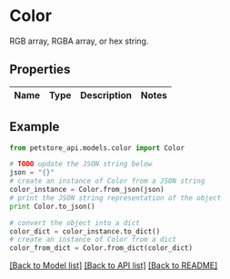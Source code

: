 # Color

RGB array, RGBA array, or hex string.

## Properties
Name | Type | Description | Notes
------------ | ------------- | ------------- | -------------

## Example

```python
from petstore_api.models.color import Color

# TODO update the JSON string below
json = "{}"
# create an instance of Color from a JSON string
color_instance = Color.from_json(json)
# print the JSON string representation of the object
print Color.to_json()

# convert the object into a dict
color_dict = color_instance.to_dict()
# create an instance of Color from a dict
color_from_dict = Color.from_dict(color_dict)
```
[[Back to Model list]](../README.md#documentation-for-models) [[Back to API list]](../README.md#documentation-for-api-endpoints) [[Back to README]](../README.md)


